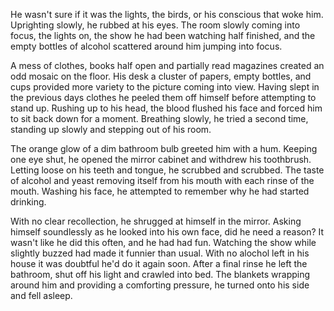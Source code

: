 He wasn't sure if it was the lights, the birds, or his conscious that
woke him. Uprighting slowly, he rubbed at his eyes. The room slowly
coming into focus, the lights on, the show he had been watching half
finished, and the empty bottles of alcohol scattered around him jumping
into focus. 

A mess of clothes, books half open and partially read magazines 
created an odd mosaic on the floor.
His desk a cluster of papers, empty bottles, and cups provided more
variety to the picture coming into view. Having slept in
the previous days clothes he peeled them off himself before attempting
to stand up. Rushing up to his head, the blood flushed his face and
forced him to sit back down for a moment. Breathing slowly, he tried a
second time, standing up slowly and stepping out of his room.

The orange glow of a dim bathroom bulb greeted him with a hum. Keeping
one eye shut, he opened the mirror cabinet and withdrew his toothbrush.
Letting loose on his teeth and tongue, he scrubbed and scrubbed. The
taste of alcohol and yeast removing itself from his mouth with each
rinse of the mouth. Washing his face, he attempted to remember why he
had started drinking. 

With no clear recollection, he shrugged at himself in the mirror. Asking
himself soundlessly as he looked into his own face, did he need a
reason? It wasn't like he did this often, and he had had fun. Watching
the show while slightly buzzed had made it funnier than usual. With no
alochol left in his house it was doubtful he'd do it again soon. After a
final rinse he left the bathroom, shut off his light and crawled into
bed. The blankets wrapping around him and providing a comforting
pressure, he turned onto his side and fell asleep.
